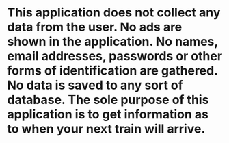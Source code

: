 # This application does not collect any data from the user.  No ads are shown in the application.  No names, email addresses, passwords or other forms of identification are gathered.  No data is saved to any sort of database.  The sole purpose of this application is to get information as to when your next train will arrive.  
